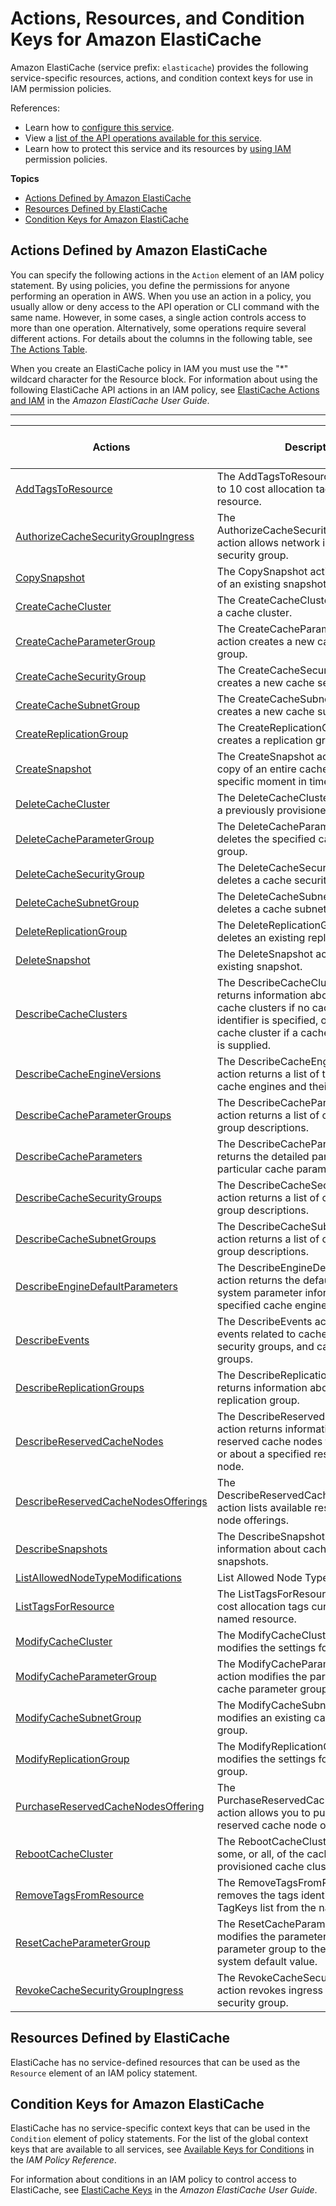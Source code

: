 # Actions, Resources, and Condition Keys for Amazon ElastiCache<a name="list_amazonelasticache"></a>

Amazon ElastiCache \(service prefix: `elasticache`\) provides the following service\-specific resources, actions, and condition context keys for use in IAM permission policies\.

References:
+ Learn how to [configure this service](http://docs.aws.amazon.com/AmazonElastiCache/latest/UserGuide/)\.
+ View a [list of the API operations available for this service](http://docs.aws.amazon.com/AmazonElastiCache/latest/APIReference/)\.
+ Learn how to protect this service and its resources by [using IAM](http://docs.aws.amazon.com/AmazonElastiCache/latest/UserGuide/IAM.html) permission policies\.

**Topics**
+ [Actions Defined by Amazon ElastiCache](#amazonelasticache-actions-as-permissions)
+ [Resources Defined by ElastiCache](#amazonelasticache-resources-for-iam-policies)
+ [Condition Keys for Amazon ElastiCache](#amazonelasticache-policy-keys)

## Actions Defined by Amazon ElastiCache<a name="amazonelasticache-actions-as-permissions"></a>

You can specify the following actions in the `Action` element of an IAM policy statement\. By using policies, you define the permissions for anyone performing an operation in AWS\. When you use an action in a policy, you usually allow or deny access to the API operation or CLI command with the same name\. However, in some cases, a single action controls access to more than one operation\. Alternatively, some operations require several different actions\. For details about the columns in the following table, see [The Actions Table](reference_policies_actions-resources-contextkeys.md#actions_table)\.

When you create an ElastiCache policy in IAM you must use the "\*" wildcard character for the Resource block\. For information about using the following ElastiCache API actions in an IAM policy, see [ElastiCache Actions and IAM](http://docs.aws.amazon.com/AmazonElastiCache/latest/UserGuide/UsingIAM.html#UsingIAM.ElastiCacheActions) in the *Amazon ElastiCache User Guide*\.


****  

| Actions | Description | Access Level | Resource Types \(\*required\) | Condition Keys | Dependent Actions | 
| --- | --- | --- | --- | --- | --- | 
| [AddTagsToResource](http://docs.aws.amazon.com/AmazonElastiCache/latest/APIReference/API_AddTagsToResource.html) | The AddTagsToResource action adds up to 10 cost allocation tags to the named resource\. |   |  |  |  | 
| [AuthorizeCacheSecurityGroupIngress](http://docs.aws.amazon.com/AmazonElastiCache/latest/APIReference/API_AuthorizeCacheSecurityGroupIngress.html) | The AuthorizeCacheSecurityGroupIngress action allows network ingress to a cache security group\. |   |  |  |  | 
| [CopySnapshot](http://docs.aws.amazon.com/AmazonElastiCache/latest/APIReference/API_CopySnapshot.html) | The CopySnapshot action makes a copy of an existing snapshot\. |   |  |  |  | 
| [CreateCacheCluster](http://docs.aws.amazon.com/AmazonElastiCache/latest/APIReference/API_CreateCacheCluster.html) | The CreateCacheCluster action creates a cache cluster\. |   |  |  |  | 
| [CreateCacheParameterGroup](http://docs.aws.amazon.com/AmazonElastiCache/latest/APIReference/API_CreateCacheParameterGroup.html) | The CreateCacheParameterGroup action creates a new cache parameter group\. |   |  |  |  | 
| [CreateCacheSecurityGroup](http://docs.aws.amazon.com/AmazonElastiCache/latest/APIReference/API_CreateCacheSecurityGroup.html) | The CreateCacheSecurityGroup action creates a new cache security group\.  |   |  |  |  | 
| [CreateCacheSubnetGroup](http://docs.aws.amazon.com/AmazonElastiCache/latest/APIReference/API_CreateCacheSubnetGroup.html) | The CreateCacheSubnetGroup action creates a new cache subnet group\. |   |  |  |  | 
| [CreateReplicationGroup](http://docs.aws.amazon.com/AmazonElastiCache/latest/APIReference/API_CreateReplicationGroup.html) | The CreateReplicationGroup action creates a replication group\. |   |  |  |  | 
| [CreateSnapshot](http://docs.aws.amazon.com/AmazonElastiCache/latest/APIReference/API_CreateSnapshot.html) | The CreateSnapshot action creates a copy of an entire cache cluster at a specific moment in time\. |   |  |  |  | 
| [DeleteCacheCluster](http://docs.aws.amazon.com/AmazonElastiCache/latest/APIReference/API_DeleteCacheCluster.html) | The DeleteCacheCluster action deletes a previously provisioned cache cluster\. |   |  |  |  | 
| [DeleteCacheParameterGroup](http://docs.aws.amazon.com/AmazonElastiCache/latest/APIReference/API_DeleteCacheParameterGroup.html) | The DeleteCacheParameterGroup action deletes the specified cache parameter group\. |   |  |  |  | 
| [DeleteCacheSecurityGroup](http://docs.aws.amazon.com/AmazonElastiCache/latest/APIReference/API_DeleteCacheSecurityGroup.html) | The DeleteCacheSecurityGroup action deletes a cache security group\. |   |  |  |  | 
| [DeleteCacheSubnetGroup](http://docs.aws.amazon.com/AmazonElastiCache/latest/APIReference/API_DeleteCacheSubnetGroup.html) | The DeleteCacheSubnetGroup action deletes a cache subnet group\. |   |  |  |  | 
| [DeleteReplicationGroup](http://docs.aws.amazon.com/AmazonElastiCache/latest/APIReference/API_DeleteReplicationGroup.html) | The DeleteReplicationGroup action deletes an existing replication group\. |   |  |  |  | 
| [DeleteSnapshot](http://docs.aws.amazon.com/AmazonElastiCache/latest/APIReference/API_DeleteSnapshot.html) | The DeleteSnapshot action deletes an existing snapshot\. |   |  |  |  | 
| [DescribeCacheClusters](http://docs.aws.amazon.com/AmazonElastiCache/latest/APIReference/API_DescribeCacheClusters.html) | The DescribeCacheClusters action returns information about all provisioned cache clusters if no cache cluster identifier is specified, or about a specific cache cluster if a cache cluster identifier is supplied\. |   |  |  |  | 
| [DescribeCacheEngineVersions](http://docs.aws.amazon.com/AmazonElastiCache/latest/APIReference/API_DescribeCacheEngineVersions.html) | The DescribeCacheEngineVersions action returns a list of the available cache engines and their versions\. |   |  |  |  | 
| [DescribeCacheParameterGroups](http://docs.aws.amazon.com/AmazonElastiCache/latest/APIReference/API_DescribeCacheParameterGroups.html) | The DescribeCacheParameterGroups action returns a list of cache parameter group descriptions\. |   |  |  |  | 
| [DescribeCacheParameters](http://docs.aws.amazon.com/AmazonElastiCache/latest/APIReference/API_DescribeCacheParameters.html) | The DescribeCacheParameters action returns the detailed parameter list for a particular cache parameter group\. |   |  |  |  | 
| [DescribeCacheSecurityGroups](http://docs.aws.amazon.com/AmazonElastiCache/latest/APIReference/API_DescribeCacheSecurityGroups.html) | The DescribeCacheSecurityGroups action returns a list of cache security group descriptions\. |   |  |  |  | 
| [DescribeCacheSubnetGroups](http://docs.aws.amazon.com/AmazonElastiCache/latest/APIReference/API_DescribeCacheSubnetGroups.html) | The DescribeCacheSubnetGroups action returns a list of cache subnet group descriptions\. |   |  |  |  | 
| [DescribeEngineDefaultParameters](http://docs.aws.amazon.com/AmazonElastiCache/latest/APIReference/API_DescribeEngineDefaultParameters.html) | The DescribeEngineDefaultParameters action returns the default engine and system parameter information for the specified cache engine\. |   |  |  |  | 
| [DescribeEvents](http://docs.aws.amazon.com/AmazonElastiCache/latest/APIReference/API_DescribeEvents.html) | The DescribeEvents action returns events related to cache clusters, cache security groups, and cache parameter groups\. |   |  |  |  | 
| [DescribeReplicationGroups](http://docs.aws.amazon.com/AmazonElastiCache/latest/APIReference/API_DescribeReplicationGroups.html) | The DescribeReplicationGroups action returns information about a particular replication group\. |   |  |  |  | 
| [DescribeReservedCacheNodes](http://docs.aws.amazon.com/AmazonElastiCache/latest/APIReference/API_DescribeReservedCacheNodes.html) | The DescribeReservedCacheNodes action returns information about reserved cache nodes for this account, or about a specified reserved cache node\. |   |  |  |  | 
| [DescribeReservedCacheNodesOfferings](http://docs.aws.amazon.com/AmazonElastiCache/latest/APIReference/API_DescribeReservedCacheNodesOfferings.html) | The DescribeReservedCacheNodesOfferings action lists available reserved cache node offerings\. |   |  |  |  | 
| [DescribeSnapshots](http://docs.aws.amazon.com/AmazonElastiCache/latest/APIReference/API_DescribeSnapshots.html) | The DescribeSnapshots action returns information about cache cluster snapshots\. |   |  |  |  | 
| [ListAllowedNodeTypeModifications](http://docs.aws.amazon.com/AmazonElastiCache/latest/APIReference/API_ListAllowedNodeTypeModifications.html) | List Allowed Node Type Modifications |   |  |  |  | 
| [ListTagsForResource](http://docs.aws.amazon.com/AmazonElastiCache/latest/APIReference/API_ListTagsForResource.html) | The ListTagsForResource action lists all cost allocation tags currently on the named resource\. |   |  |  |  | 
| [ModifyCacheCluster](http://docs.aws.amazon.com/AmazonElastiCache/latest/APIReference/API_ModifyCacheCluster.html) | The ModifyCacheCluster action modifies the settings for a cache cluster\. |   |  |  |  | 
| [ModifyCacheParameterGroup](http://docs.aws.amazon.com/AmazonElastiCache/latest/APIReference/API_ModifyCacheParameterGroup.html) | The ModifyCacheParameterGroup action modifies the parameters of a cache parameter group\. |   |  |  |  | 
| [ModifyCacheSubnetGroup](http://docs.aws.amazon.com/AmazonElastiCache/latest/APIReference/API_ModifyCacheSubnetGroup.html) | The ModifyCacheSubnetGroup action modifies an existing cache subnet group\. |   |  |  |  | 
| [ModifyReplicationGroup](http://docs.aws.amazon.com/AmazonElastiCache/latest/APIReference/API_ModifyReplicationGroup.html) | The ModifyReplicationGroup action modifies the settings for a replication group\. |   |  |  |  | 
| [PurchaseReservedCacheNodesOffering](http://docs.aws.amazon.com/AmazonElastiCache/latest/APIReference/API_PurchaseReservedCacheNodesOffering.html) | The PurchaseReservedCacheNodesOffering action allows you to purchase a reserved cache node offering\. |   |  |  |  | 
| [RebootCacheCluster](http://docs.aws.amazon.com/AmazonElastiCache/latest/APIReference/API_RebootCacheCluster.html) | The RebootCacheCluster action reboots some, or all, of the cache nodes within a provisioned cache cluster\. |   |  |  |  | 
| [RemoveTagsFromResource](http://docs.aws.amazon.com/AmazonElastiCache/latest/APIReference/API_RemoveTagsFromResource.html) | The RemoveTagsFromResource action removes the tags identified by the TagKeys list from the named resource\. |   |  |  |  | 
| [ResetCacheParameterGroup](http://docs.aws.amazon.com/AmazonElastiCache/latest/APIReference/API_ResetCacheParameterGroup.html) | The ResetCacheParameterGroup action modifies the parameters of a cache parameter group to the engine or system default value\. |   |  |  |  | 
| [RevokeCacheSecurityGroupIngress](http://docs.aws.amazon.com/AmazonElastiCache/latest/APIReference/API_RevokeCacheSecurityGroupIngress.html) | The RevokeCacheSecurityGroupIngress action revokes ingress from a cache security group\. |   |  |  |  | 

## Resources Defined by ElastiCache<a name="amazonelasticache-resources-for-iam-policies"></a>

ElastiCache has no service\-defined resources that can be used as the `Resource` element of an IAM policy statement\.

## Condition Keys for Amazon ElastiCache<a name="amazonelasticache-policy-keys"></a>

ElastiCache has no service\-specific context keys that can be used in the `Condition` element of policy statements\. For the list of the global context keys that are available to all services, see [Available Keys for Conditions](http://docs.aws.amazon.com/IAM/latest/UserGuide/reference_policies_condition-keys.html#AvailableKeys) in the *IAM Policy Reference*\.

For information about conditions in an IAM policy to control access to ElastiCache, see [ElastiCache Keys](http://docs.aws.amazon.com/AmazonElastiCache/latest/UserGuide/UsingIAM.html#UsingIAM.Keys) in the *Amazon ElastiCache User Guide*\.